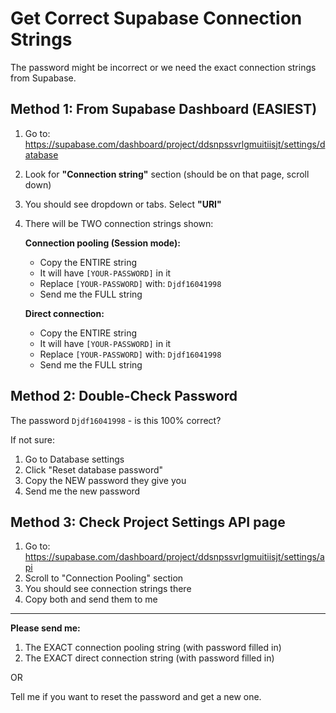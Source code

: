 # Get Correct Supabase Connection Strings

The password might be incorrect or we need the exact connection strings from Supabase.

## Method 1: From Supabase Dashboard (EASIEST)

1. Go to: https://supabase.com/dashboard/project/ddsnpssvrlgmuitiisjt/settings/database

2. Look for **"Connection string"** section (should be on that page, scroll down)

3. You should see dropdown or tabs. Select **"URI"**

4. There will be TWO connection strings shown:

   **Connection pooling (Session mode):**
   - Copy the ENTIRE string
   - It will have `[YOUR-PASSWORD]` in it
   - Replace `[YOUR-PASSWORD]` with: `Djdf16041998`
   - Send me the FULL string

   **Direct connection:**
   - Copy the ENTIRE string  
   - It will have `[YOUR-PASSWORD]` in it
   - Replace `[YOUR-PASSWORD]` with: `Djdf16041998`
   - Send me the FULL string

## Method 2: Double-Check Password

The password `Djdf16041998` - is this 100% correct?

If not sure:
1. Go to Database settings
2. Click "Reset database password"
3. Copy the NEW password they give you
4. Send me the new password

## Method 3: Check Project Settings API page

1. Go to: https://supabase.com/dashboard/project/ddsnpssvrlgmuitiisjt/settings/api
2. Scroll to "Connection Pooling" section
3. You should see connection strings there
4. Copy both and send them to me

---

**Please send me:**
1. The EXACT connection pooling string (with password filled in)
2. The EXACT direct connection string (with password filled in)

OR

Tell me if you want to reset the password and get a new one.
